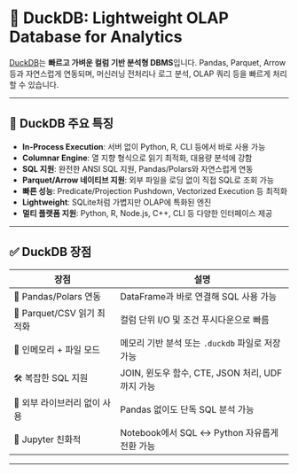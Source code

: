 # 🐤 DuckDB: Lightweight OLAP Database for Analytics

[DuckDB](https://duckdb.org)는 **빠르고 가벼운 컬럼 기반 분석형 DBMS**입니다. Pandas, Parquet, Arrow 등과 자연스럽게 연동되며, 머신러닝 전처리나 로그 분석, OLAP 쿼리 등을 빠르게 처리할 수 있습니다.

---

## 🚀 DuckDB 주요 특징

- **In-Process Execution**: 서버 없이 Python, R, CLI 등에서 바로 사용 가능
- **Columnar Engine**: 열 지향 형식으로 읽기 최적화, 대용량 분석에 강함
- **SQL 지원**: 완전한 ANSI SQL 지원, Pandas/Polars와 자연스럽게 연동
- **Parquet/Arrow 네이티브 지원**: 외부 파일을 로딩 없이 직접 SQL로 조회 가능
- **빠른 성능**: Predicate/Projection Pushdown, Vectorized Execution 등 최적화
- **Lightweight**: SQLite처럼 가볍지만 OLAP에 특화된 엔진
- **멀티 플랫폼 지원**: Python, R, Node.js, C++, CLI 등 다양한 인터페이스 제공

---

## ✅ DuckDB 장점

| 장점 | 설명 |
|------|------|
| 🔄 Pandas/Polars 연동 | DataFrame과 바로 연결해 SQL 사용 가능 |
| 💾 Parquet/CSV 읽기 최적화 | 컬럼 단위 I/O 및 조건 푸시다운으로 빠름 |
| 🧠 인메모리 + 파일 모드 | 메모리 기반 분석 또는 `.duckdb` 파일로 저장 가능 |
| 🛠️ 복잡한 SQL 지원 | JOIN, 윈도우 함수, CTE, JSON 처리, UDF까지 가능 |
| 🔌 외부 라이브러리 없이 사용 | Pandas 없이도 단독 SQL 분석 가능 |
| 🐍 Jupyter 친화적 | Notebook에서 SQL ↔ Python 자유롭게 전환 가능 |

---
